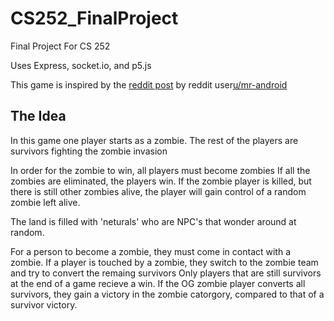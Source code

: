 # CS252_FinalProject
Final Project For CS 252

Uses Express, socket.io, and p5.js

This game is inspired by the <a href="https://www.reddit.com/r/gameideas/comments/be3gzn/feedinfect/">reddit post</a> by reddit user<a href="https://www.reddit.com/user/mr-android-">u/mr-android</a>

## The Idea
In this game one player starts as a zombie.
The rest of the players are survivors fighting the zombie invasion

In order for the zombie to win, all players must become zombies
If all the zombies are eliminated, the players win.
If the zombie player is killed, but there is still other zombies alive, the player will gain control of a random zombie left alive. 


The land is filled with 'neturals' who are NPC's that wonder around at random. 

For a person to become a zombie, they must come in contact with a zombie. 
If a player is touched by a zombie, they switch to the zombie team and try to convert the remaing survivors
Only players that are still survivors at the end of a game recieve a win.
If the OG zombie player converts all survivors, they gain a victory in the zombie catorgory, compared to that of a survivor victory. 